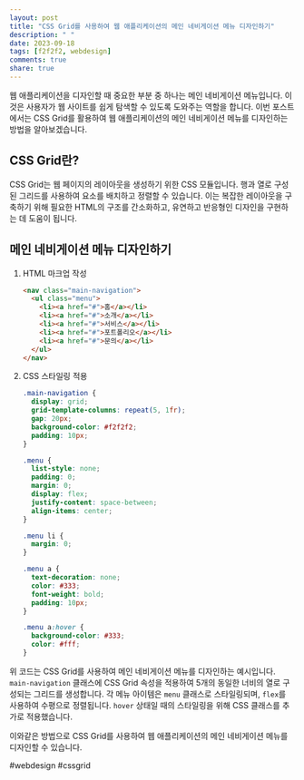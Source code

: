 ```yaml
---
layout: post
title: "CSS Grid를 사용하여 웹 애플리케이션의 메인 네비게이션 메뉴 디자인하기"
description: " "
date: 2023-09-18
tags: [f2f2f2, webdesign]
comments: true
share: true
---
```


웹 애플리케이션을 디자인할 때 중요한 부분 중 하나는 메인 네비게이션 메뉴입니다. 이것은 사용자가 웹 사이트를 쉽게 탐색할 수 있도록 도와주는 역할을 합니다. 이번 포스트에서는 CSS Grid를 활용하여 웹 애플리케이션의 메인 네비게이션 메뉴를 디자인하는 방법을 알아보겠습니다.

## CSS Grid란?

CSS Grid는 웹 페이지의 레이아웃을 생성하기 위한 CSS 모듈입니다. 행과 열로 구성된 그리드를 사용하여 요소를 배치하고 정렬할 수 있습니다. 이는 복잡한 레이아웃을 구축하기 위해 필요한 HTML의 구조를 간소화하고, 유연하고 반응형인 디자인을 구현하는 데 도움이 됩니다.

## 메인 네비게이션 메뉴 디자인하기

1. HTML 마크업 작성

   ```html
   <nav class="main-navigation">
     <ul class="menu">
       <li><a href="#">홈</a></li>
       <li><a href="#">소개</a></li>
       <li><a href="#">서비스</a></li>
       <li><a href="#">포트폴리오</a></li>
       <li><a href="#">문의</a></li>
     </ul>
   </nav>
   ```

2. CSS 스타일링 적용

   ```css
   .main-navigation {
     display: grid;
     grid-template-columns: repeat(5, 1fr);
     gap: 20px;
     background-color: #f2f2f2;
     padding: 10px;
   }

   .menu {
     list-style: none;
     padding: 0;
     margin: 0;
     display: flex;
     justify-content: space-between;
     align-items: center;
   }

   .menu li {
     margin: 0;
   }

   .menu a {
     text-decoration: none;
     color: #333;
     font-weight: bold;
     padding: 10px;
   }

   .menu a:hover {
     background-color: #333;
     color: #fff;
   }
   ```

위 코드는 CSS Grid를 사용하여 메인 네비게이션 메뉴를 디자인하는 예시입니다. `main-navigation` 클래스에 CSS Grid 속성을 적용하여 5개의 동일한 너비의 열로 구성되는 그리드를 생성합니다. 각 메뉴 아이템은 `menu` 클래스로 스타일링되며, `flex`를 사용하여 수평으로 정렬됩니다. `hover` 상태일 때의 스타일링을 위해 CSS 클래스를 추가로 적용했습니다.

이와같은 방법으로 CSS Grid를 사용하여 웹 애플리케이션의 메인 네비게이션 메뉴를 디자인할 수 있습니다.

#webdesign #cssgrid